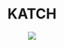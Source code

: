 <h1 align="center">KATCH</h1>
<p align="center"><img align="center" src="https://i.pinimg.com/564x/fe/04/a0/fe04a0265c4deab343ea8cd8ee6d32be.jpg"></p>

